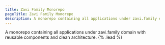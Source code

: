 ```yaml
---
title: Zavi Family Monorepo
pageTitle: Zavi Family Monorepo
description: A monorepo containing all applications under zavi.family domain with reusable components and clean architecture.
---
```


A monorepo containing all applications under zavi.family domain with reusable components and clean architecture. {% .lead %}
